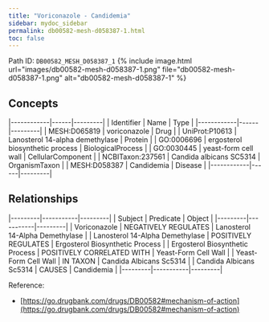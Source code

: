 ```yaml
---
title: "Voriconazole - Candidemia"
sidebar: mydoc_sidebar
permalink: db00582-mesh-d058387-1.html
toc: false 
---
```



Path ID: `DB00582_MESH_D058387_1`
{% include image.html url="images/db00582-mesh-d058387-1.png" file="db00582-mesh-d058387-1.png" alt="db00582-mesh-d058387-1" %}

## Concepts

|------------|------|---------|
| Identifier | Name | Type    |
|------------|------|---------|
| MESH:D065819 | voriconazole | Drug |
| UniProt:P10613 | Lanosterol 14-alpha demethylase | Protein |
| GO:0006696 | ergosterol biosynthetic process | BiologicalProcess |
| GO:0030445 | yeast-form cell wall | CellularComponent |
| NCBITaxon:237561 | Candida albicans SC5314 | OrganismTaxon |
| MESH:D058387 | Candidemia | Disease |
|------------|------|---------|

## Relationships

|---------|-----------|---------|
| Subject | Predicate | Object  |
|---------|-----------|---------|
| Voriconazole | NEGATIVELY REGULATES | Lanosterol 14-Alpha Demethylase |
| Lanosterol 14-Alpha Demethylase | POSITIVELY REGULATES | Ergosterol Biosynthetic Process |
| Ergosterol Biosynthetic Process | POSITIVELY CORRELATED WITH | Yeast-Form Cell Wall |
| Yeast-Form Cell Wall | IN TAXON | Candida Albicans Sc5314 |
| Candida Albicans Sc5314 | CAUSES | Candidemia |
|---------|-----------|---------|

Reference: 
  - [https://go.drugbank.com/drugs/DB00582#mechanism-of-action](https://go.drugbank.com/drugs/DB00582#mechanism-of-action)
